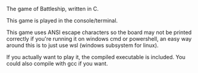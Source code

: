 The game of Battleship, written in C.

This game is played in the console/terminal.

This game uses ANSI escape characters so the board may not be printed correctly if you're running it on windows cmd or powershell,
an easy way around this is to just use wsl (windows subsystem for linux).

If you actually want to play it, the compiled executable is included. You could also compile with gcc if you want.
